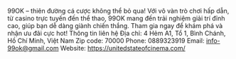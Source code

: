99OK – thiên đường cá cược không thể bỏ qua! Với vô vàn trò chơi hấp dẫn, từ casino trực tuyến đến thể thao, 99OK mang đến trải nghiệm giải trí đỉnh cao, giúp bạn dễ dàng giành chiến thắng. Tham gia ngay để khám phá và nhận ưu đãi cực hot!
Thông tin liên hệ
Địa chỉ: 4 Hẻm A1, Tổ 1, Bình Chánh, Hồ Chí Minh, Việt Nam
Zip code: 70000
Phone: 0889323919
Email: info-99ok@gmail.com
Website: https://unitedstateofcinema.com/
